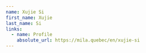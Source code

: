 ```yaml
---
name: Xujie Si
first_name: Xujie
last_name: Si
links:
  - name: Profile
    absolute_url: https://mila.quebec/en/xujie-si
---
```

